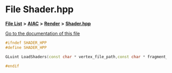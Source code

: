 

# File Shader.hpp

[**File List**](files.md) **>** [**AIAC**](dir_21da83368f7816722f2b707a7b03c84f.md) **>** [**Render**](dir_4231f99b70cbd7a69a19f070b3954fcb.md) **>** [**Shader.hpp**](Shader_8hpp.md)

[Go to the documentation of this file](Shader_8hpp.md)


```C++
#ifndef SHADER_HPP
#define SHADER_HPP

GLuint LoadShaders(const char * vertex_file_path,const char * fragment_file_path);

#endif
```


